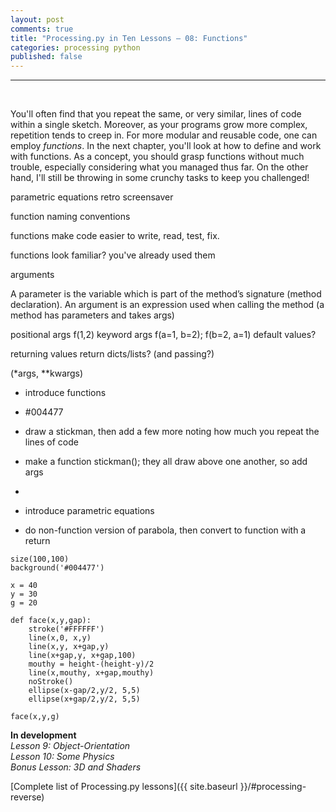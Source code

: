 ```yaml
---
layout: post
comments: true
title: "Processing.py in Ten Lessons – 08: Functions"
categories: processing python
published: false
---
```


---
&nbsp;  


You'll often find that you repeat the same, or very similar, lines of code within a single sketch. Moreover, as your programs grow more complex, repetition tends to creep in. For more modular and reusable code, one can employ *functions*. In the next chapter, you'll look at how to define and work with functions. As a concept, you should grasp functions without much trouble, especially considering what you managed thus far. On the other hand, I'll still be throwing in some crunchy tasks to keep you challenged!

parametric equations
retro screensaver

function naming conventions

functions make code easier to write, read, test, fix.


functions look familiar? you've already used them


arguments

A parameter is the variable which is part of the method’s signature (method declaration). An argument is an expression used when calling the method
(a method has parameters and takes args)

positional args f(1,2)
keyword args f(a=1, b=2); f(b=2, a=1)
default values?


returning values
return dicts/lists? (and passing?)

(*args, **kwargs)

* introduce functions
 * #004477
 * draw a stickman, then add a few more noting how much you repeat the lines of code
 * make a function stickman(); they all draw above one another, so add args
 *

* introduce parametric equations
 * do non-function version of parabola, then convert to function with a return

~~~
size(100,100)
background('#004477')

x = 40
y = 30
g = 20

def face(x,y,gap):
    stroke('#FFFFFF')
    line(x,0, x,y)
    line(x,y, x+gap,y)
    line(x+gap,y, x+gap,100)
    mouthy = height-(height-y)/2
    line(x,mouthy, x+gap,mouthy)
    noStroke()
    ellipse(x-gap/2,y/2, 5,5)
    ellipse(x+gap/2,y/2, 5,5)

face(x,y,g)

~~~

**In development**  
*Lesson 9: Object-Orientation*  
*Lesson 10: Some Physics*  
*Bonus Lesson: 3D and Shaders*

[Complete list of Processing.py lessons]({{ site.baseurl }}/#processing-reverse)
